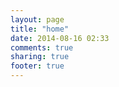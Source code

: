 ```yaml
---
layout: page
title: "home"
date: 2014-08-16 02:33
comments: true
sharing: true
footer: true
---
```

